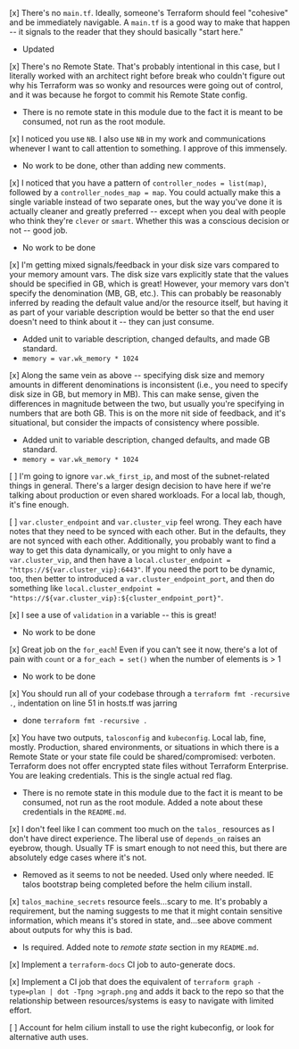 [x] There's no `main.tf`.  Ideally, someone's Terraform should feel "cohesive" and be immediately navigable.  A `main.tf` is a good way to make that happen -- it signals to the reader that they should basically "start here."

- Updated

[x] There's no Remote State.  That's probably intentional in this case, but I literally worked with an architect right before break who couldn't figure out why his Terraform was so wonky and resources were going out of control, and it was because he forgot to commit his Remote State config.

- There is no remote state in this module due to the fact it is meant to be consumed, not run as the root module.

[x] I noticed you use `NB`.  I also use `NB` in my work and communications whenever I want to call attention to something.  I approve of this immensely.

- No work to be done, other than adding new comments.

[x] I noticed that you have a pattern of `controller_nodes = list(map)`, followed by a `controller_nodes_map = map`.  You could actually make this a single variable instead of two separate ones, but the way you've done it is actually cleaner and greatly preferred -- except when you deal with people who think they're `clever` or `smart`.  Whether this was a conscious decision or not -- good job.

- No work to be done

[x] I'm getting mixed signals/feedback in your disk size vars compared to your memory amount vars.  The disk size vars explicitly state that the values should be specified in GB, which is great!  However, your memory vars don't specify the denomination (MB, GB, etc.).  This can probably be reasonably inferred by reading the default value and/or the resource itself, but having it as part of your variable description would be better so that the end user doesn't need to think about it -- they can just consume.

- Added unit to variable description, changed defaults, and made GB standard.
- `memory = var.wk_memory * 1024`

[x] Along the same vein as above -- specifying disk size and memory amounts in different denominations is inconsistent (i.e., you need to specify disk size in GB, but memory in MB).  This can make sense, given the differences in magnitude between the two, but usually you're specifying in numbers that are both GB.  This is on the more nit side of feedback, and it's situational, but consider the impacts of consistency where possible.

- Added unit to variable description, changed defaults, and made GB standard.
- `memory = var.wk_memory * 1024`

[ ] I'm going to ignore `var.wk_first_ip`, and most of the subnet-related things in general.  There's a larger design decision to have here if we're talking about production or even shared workloads.  For a local lab, though, it's fine enough.

[ ] `var.cluster_endpoint` and `var.cluster_vip` feel wrong.  They each have notes that they need to be synced with each other.  But in the defaults, they are not synced with each other.  Additionally, you probably want to find a way to get this data dynamically, or you might to only have a `var.cluster_vip`, and then have a `local.cluster_endpoint = "https://${var.cluster_vip}:6443"`.  If you need the port to be dynamic, too, then better to introduced a `var.cluster_endpoint_port`, and then do something like `local.cluster_endpoint = "https://${var.cluster_vip}:${cluster_endpoint_port}"`.

[x] I see a use of `validation` in a variable -- this is great!

- No work to be done

[x] Great job on the `for_each`!  Even if you can't see it now, there's a lot of pain with `count` or a `for_each = set()` when the number of elements is > 1

- No work to be done

[x] You should run all of your codebase through a `terraform fmt -recursive .`, indentation on line 51 in hosts.tf was jarring

- done `terraform fmt -recursive .`

[x] You have two outputs, `talosconfig` and `kubeconfig`.  Local lab, fine, mostly.  Production, shared environments, or situations in which there is a Remote State or your state file could be shared/compromised: verboten.  Terraform does not offer encrypted state files without Terraform Enterprise.  You are leaking credentials.  This is the single actual red flag.

- There is no remote state in this module due to the fact it is meant to be consumed, not run as the root module. Added a note about these credentials in the `README.md`.

[x] I don't feel like I can comment too much on the `talos_` resources as I don't have direct experience.  The liberal use of `depends_on` raises an eyebrow, though.  Usually TF is smart enough to not need this, but there are absolutely edge cases where it's not.

- Removed as it seems to not be needed. Used only where needed. IE talos bootstrap being completed before the helm cilium install.

[x] `talos_machine_secrets` resource feels...scary to me.  It's probably a requirement, but the naming suggests to me that it might contain sensitive information, which means it's stored in state, and...see above comment about outputs for why this is bad.

- Is required. Added note to *remote state* section in my `README.md`.

[x] Implement a `terraform-docs` CI job to auto-generate docs.

[x] Implement a CI job that does the equivalent of `terraform graph -type=plan | dot -Tpng >graph.png` and adds it back to the repo so that the relationship between resources/systems is easy to navigate with limited effort.

[ ] Account for helm cilium install to use the right kubeconfig, or look for alternative auth uses.
